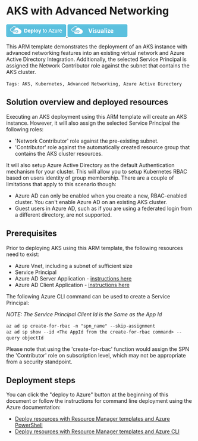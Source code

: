 # AKS with Advanced Networking

<a href="https://portal.azure.com/#create/Microsoft.Template/uri/https%3A%2F%2Fraw.githubusercontent.com%2FAzure%2Fazure-quickstart-templates%2Fmaster%2F101-aks-advanced-networking-aad%2Fazuredeploy.json" target="_blank">
<img src="https://raw.githubusercontent.com/Azure/azure-quickstart-templates/master/1-CONTRIBUTION-GUIDE/images/deploytoazure.png"/>
</a>
<a href="http://armviz.io/#/?load=https%3A%2F%2Fraw.githubusercontent.com%2FAzure%2Fazure-quickstart-templates%2Fmaster%2F101-aks-advanced-networking-aad%2Fazuredeploy.json" target="_blank">
<img src="https://raw.githubusercontent.com/Azure/azure-quickstart-templates/master/1-CONTRIBUTION-GUIDE/images/visualizebutton.png"/>
</a>

This ARM template demonstrates the deployment of an AKS instance with advanced networking features into an existing virtual network and Azure Active Directory Integration. Additionally, the selected Service Principal is assigned the Network Contributor role against the subnet that contains the AKS cluster.

`Tags: AKS, Kubernetes, Advanced Networking, Azure Active Directory`

## Solution overview and deployed resources

Executing an AKS deployment using this ARM template will create an AKS instance. However, it will also assign the selected Service Principal the following roles:
- 'Network Contributor' role against the pre-existing subnet.
- 'Contributor' role against the automatically created resource group that contains the AKS cluster resources.

It will also setup Azure Active Directory as the default Authentication mechanism for your cluster. This will allow you to setup Kubernetes RBAC based on users identity of group membership. There are a couple of limitations that apply to this scenario though:

- Azure AD can only be enabled when you create a new, RBAC-enabled cluster. You can't enable Azure AD on an existing AKS cluster.
- Guest users in Azure AD, such as if you are using a federated login from a different directory, are not supported.


## Prerequisites

Prior to deploying AKS using this ARM template, the following resources need to exist:
- Azure Vnet, including a subnet of sufficient size
- Service Principal
- Azure AD Server Application - [instructions here](https://docs.microsoft.com/en-us/azure/aks/aad-integration#create-server-application)
- Azure AD Client Application - [instructions here](https://docs.microsoft.com/en-us/azure/aks/aad-integration#create-client-application)

The following Azure CLI command can be used to create a Service Principal:

_NOTE:  The Service Principal Client Id is the Same as the App Id_

```shell
az ad sp create-for-rbac -n "spn_name" --skip-assignment
az ad sp show --id <The AppId from the create-for-rbac command> --query objectId
```


Please note that using the 'create-for-rbac' function would assign the SPN the 'Contributor' role on subscription level, which may not be appropriate from a security standpoint.

## Deployment steps

You can click the "deploy to Azure" button at the beginning of this document or follow the instructions for command line deployment using the Azure documentation:
- [Deploy resources with Resource Manager templates and Azure PowerShell](https://docs.microsoft.com/en-us/azure/azure-resource-manager/resource-group-template-deploy)
- [Deploy resources with Resource Manager templates and Azure CLI](https://docs.microsoft.com/en-us/azure/azure-resource-manager/resource-group-template-deploy-cli)
